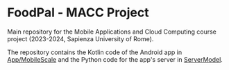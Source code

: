 # FoodPal - MACC Project

Main repository for the Mobile Applications and Cloud Computing course project (2023-2024, Sapienza University of Rome).

The repository contains the Kotlin code of the Android app in [App/MobileScale](https://github.com/valeriodiste/macc-project/tree/main/App/MobileScale) and the Python code for the app's server in [ServerModel](https://github.com/valeriodiste/macc-project/tree/main/ServerModel).
